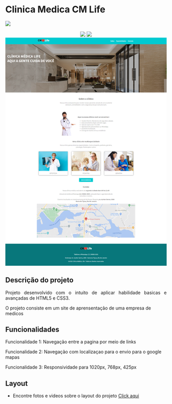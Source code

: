 <h1>Clinica Medica CM Life</h1>
<img src="https://img.shields.io/badge/Status%20do%20Projeto-Completado-green"> 

<p align="center">
  <img src="https://img.shields.io/badge/HTML5-E34F26?style=for-the-badge&logo=html5&logoColor=white"/>
  <img src="https://img.shields.io/badge/CSS3-1572B6?style=for-the-badge&logo=css3&logoColor=white"/>
  <img style="width:7 00px" src="assets\layout\layout 1024px\capa.png"/>
</p>

## Descrição do projeto 

<p align="justify">
  Projeto desenvolvido com o intuito de aplicar habilidade basicas e avançadas de HTML5 e CSS3.

  O projeto consiste em um site de aprensentação de uma empresa de medicos
</p>

## Funcionalidades

Funcionalidade 1:   Navegação entre a pagina por meio de links  

Funcionalidade 2:   Navegação com localizaçao para o envio para o google mapas

Funcionalidade 3:   Responsividade para 1020px, 768px, 425px

## Layout

* Encontre fotos e videos sobre o layout do projeto <a href="assets\layout" >Click aqui</a>
